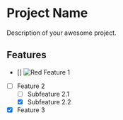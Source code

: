 # Project Name

Description of your awesome project.

## Features

- [] ![Red](https://via.placeholder.com/15/ff0000/000000?text=+) Feature 1
- [ ] Feature 2
  - [ ] Subfeature 2.1
  - [x] Subfeature 2.2
- [x] Feature 3

